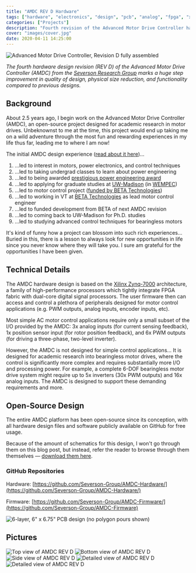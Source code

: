 ```yaml
---
title: "AMDC REV D Hardware"
tags: ["hardware", "electronics", "design", "pcb", "analog", "fpga", "xilinx", "zynq-7000", "amdc", "mcu", "altium", "inverter", "pwm", "motor", "school", "encoder"]
categories: ["Projects"]
description: "Fourth revision of the Advanced Motor Drive Controller hardware design."
cover: "images/cover.jpg"
date: 2020-04-11 14:25:00
---
```


![Advanced Motor Drive Controller, Revision D fully assembled][img1]

_The fourth hardware design revision (REV D) of the Advanced Motor Drive Controller (AMDC) from the [Severson Research Group](https://severson.wempec.wisc.edu/) marks a huge step improvement in quality of design, physical size reduction, and functionality compared to previous designs._

## Background

About 2.5 years ago, I begin work on the Advanced Motor Drive Controller (AMDC), an open-source project designed for academic research in motor drives. Unbeknownst to me at the time, this project would end up taking me on a wild adventure through the most fun and rewarding experiences in my life thus far, leading me to where I am now!

The initial AMDC design experience ([read about it here](https://nathanpetersen.com/2018/09/05/amdc-advanced-motor-drive-controller/))...

1. ...led to interest in motors, power electronics, and control techniques
2. ...led to taking undergrad classes to learn about power engineering
3. ...led to being awarded [prestigious power engineering award](https://severson.wempec.wisc.edu/2019/04/01/nathan-petersen-receives-grainger-power-engineering-award/)
4. ...led to applying for graduate studies at [UW-Madison](https://www.wisc.edu/) (in [WEMPEC](https://wempec.wisc.edu/))
5. ...led to motor control project ([funded by BETA Technologies](https://severson.wempec.wisc.edu/2019/02/26/new-funding-beta-to-sponsor-development-of-open-source-advanced-motor-drive-control-platform/))
6. ...led to working in VT at [BETA Technologies](https://www.beta.team/) as lead motor control engineer
7. ...led to funded development from BETA of next AMDC revision
8. ...led to coming back to UW-Madison for Ph.D. studies
9. ...led to studying advanced control techniques for bearingless motors

It's kind of funny how a project can blossom into such rich experiences... Buried in this, there is a lesson to always look for new opportunities in life since you never know where they will take you. I sure am grateful for the opportunities I have been given.

## Technical Details

The AMDC hardware design is based on the [Xilinx Zynq-7000](https://www.xilinx.com/products/silicon-devices/soc/zynq-7000.html) architecture, a family of high-performance processors which tightly integrate FPGA fabric with dual-core digital signal processors. The user firmware then can access and control a plethora of peripherals designed for motor control applications (e.g. PWM outputs, analog inputs, encoder inputs, etc).

Most simple AC motor control applications require only a small subset of the I/O provided by the AMDC: 3x analog inputs (for current sensing feedback), 1x position sensor input (for rotor position feedback), and 6x PWM outputs (for driving a three-phase, two-level inverter).

However, the AMDC is not designed for simple control applications... It is designed for academic research into bearingless motor drives, where the control is significantly more complex and requires substantially more I/O and processing power. For example, a complete 6-DOF bearingless motor drive system might require up to 5x inverters (30x PWM outputs) and 16x analog inputs. The AMDC is designed to support these demanding requirements and more.

## Open-Source Design

The entire AMDC platform has been open-source since its conception, with all hardware design files and software publicly available on GitHub for free usage.

Because of the amount of schematics for this design, I won't go through them on this blog post, but instead, refer the reader to browse through them themselves — [download them here](https://github.com/Severson-Group/AMDC-Hardware/raw/develop/REV20200129D/AMDC_v4_sch.pdf).

### GitHub Repositories

Hardware: [https://github.com/Severson-Group/AMDC-Hardware/](https://github.com/Severson-Group/AMDC-Hardware/)

Firmware: [https://github.com/Severson-Group/AMDC-Firmware/](https://github.com/Severson-Group/AMDC-Firmware)

![6-layer, 6" x 6.75" PCB design (no polygon pours shown)][img7]

## Pictures

![Top view of AMDC REV D][img2]
![Bottom view of AMDC REV D][img3]
![Side view of AMDC REV D][img4]
![Detailed view of AMDC REV D][img5]
![Detailed view of AMDC REV D][img6]


[img1]: /assets/images/amdc-rev-d/amdc-001.jpg
[img2]: /assets/images/amdc-rev-d/amdc-002.jpg
[img3]: /assets/images/amdc-rev-d/amdc-003.jpg
[img4]: /assets/images/amdc-rev-d/amdc-004.jpg
[img5]: /assets/images/amdc-rev-d/amdc-005.jpg
[img6]: /assets/images/amdc-rev-d/amdc-006.jpg
[img7]: /assets/images/amdc-rev-d/amdc-pcb.jpg
